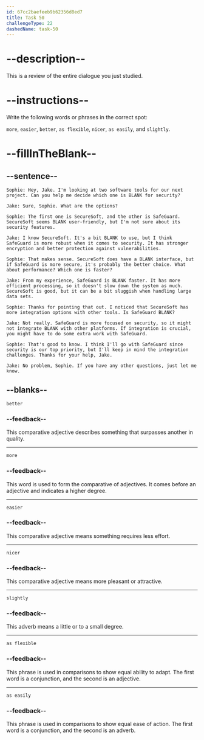 ```yaml
---
id: 67cc2baefeeb9b62356d8ed7
title: Task 50
challengeType: 22
dashedName: task-50
---
```


<!-- REVIEW -->

# --description--

This is a review of the entire dialogue you just studied.

# --instructions--

Write the following words or phrases in the correct spot:

`more`, `easier`, `better`, `as flexible`, `nicer`, `as easily`, and `slightly`.

# --fillInTheBlank--

## --sentence--

`Sophie: Hey, Jake. I'm looking at two software tools for our next project. Can you help me decide which one is BLANK for security?`

`Jake: Sure, Sophie. What are the options?`

`Sophie: The first one is SecureSoft, and the other is SafeGuard. SecureSoft seems BLANK user-friendly, but I'm not sure about its security features.`

`Jake: I know SecureSoft. It's a bit BLANK to use, but I think SafeGuard is more robust when it comes to security. It has stronger encryption and better protection against vulnerabilities.`

`Sophie: That makes sense. SecureSoft does have a BLANK interface, but if SafeGuard is more secure, it's probably the better choice. What about performance? Which one is faster?`

`Jake: From my experience, SafeGuard is BLANK faster. It has more efficient processing, so it doesn't slow down the system as much. SecureSoft is good, but it can be a bit sluggish when handling large data sets.`

`Sophie: Thanks for pointing that out. I noticed that SecureSoft has more integration options with other tools. Is SafeGuard BLANK?`

`Jake: Not really. SafeGuard is more focused on security, so it might not integrate BLANK with other platforms. If integration is crucial, you might have to do some extra work with SafeGuard.`

`Sophie: That's good to know. I think I'll go with SafeGuard since security is our top priority, but I'll keep in mind the integration challenges. Thanks for your help, Jake.`

`Jake: No problem, Sophie. If you have any other questions, just let me know.`

## --blanks--

`better`

### --feedback--

This comparative adjective describes something that surpasses another in quality.

---

`more`

### --feedback--

This word is used to form the comparative of adjectives. It comes before an adjective and indicates a higher degree.

---

`easier`

### --feedback--

This comparative adjective means something requires less effort.

---

`nicer`

### --feedback--

This comparative adjective means more pleasant or attractive.

---

`slightly`

### --feedback--

This adverb means a little or to a small degree.

---

`as flexible`

### --feedback--

This phrase is used in comparisons to show equal ability to adapt. The first word is a conjunction, and the second is an adjective.

---

`as easily`

### --feedback--

This phrase is used in comparisons to show equal ease of action. The first word is a conjunction, and the second is an adverb.  
